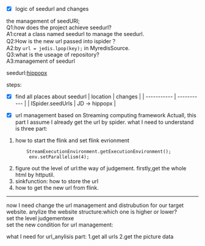 - [x] logic of seedurl and changes

the management of seedURl;  
Q1:how does the project achieve seedurl?  
A1:creat a class named seedurl to manage the seedurl.  
Q2:How is the new url passed into ispider？  
A2:by ```url = jedis.lpop(key);``` in MyredisSource.    
Q3:what is the useage of repository?  
A3:management of seedurl
      
seedurl:[hippopx](https://www.hippopx.com/)



steps:
- [x] find all places about seedurl
| location     | changes |
| ----------- | ----------- |
| ISpider.seedUrls  | JD $\rightarrow$ hippopx       |



- [x] url management based on Streaming computing framework
Actuall, this part I assume I already get the url by spider. what I need to understand is three part:
1. how to start the flink and set flink evrionment
   ``` StreamExecutionEnvironment env =
       StreamExecutionEnvironment.getExecutionEnvironment();
        env.setParallelism(4); 
3. figure out the level of url:the way of judgement.
   firstly,get the whole html by httputil.
5. sinkfunction: how to store the url
6. how to get the new url from flink.  
 
---
 now I need change the url management and distrubution for our target website.
      anylize the website structure:which one is higher or lower?  
      set the level judgementexe  
      set the new condition for url management:

what I need for url_anylisis part:
1.get all urls
2.get the picture data
